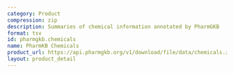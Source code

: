 ```yaml
---
category: Product
compression: zip
description: Summaries of chemical information annotated by PharmGKB
format: tsv
id: pharmgkb.chemicals
name: PharmKB Chemicals
product_url: https://api.pharmgkb.org/v1/download/file/data/chemicals.zip
layout: product_detail
---
```

